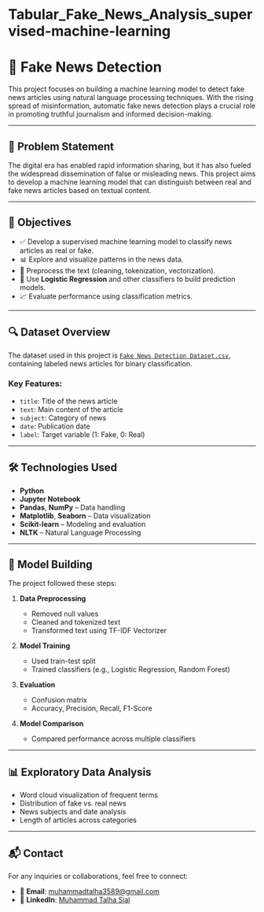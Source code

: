 # Tabular_Fake_News_Analysis_supervised-machine-learning

# 📰 Fake News Detection

This project focuses on building a machine learning model to detect fake news articles using natural language processing techniques. With the rising spread of misinformation, automatic fake news detection plays a crucial role in promoting truthful journalism and informed decision-making.

---

## 📌 Problem Statement

The digital era has enabled rapid information sharing, but it has also fueled the widespread dissemination of false or misleading news. This project aims to develop a machine learning model that can distinguish between real and fake news articles based on textual content.

---

## 🎯 Objectives

- ✅ Develop a supervised machine learning model to classify news articles as real or fake.  
- 📊 Explore and visualize patterns in the news data.  
- 🧹 Preprocess the text (cleaning, tokenization, vectorization).  
- 🧠 Use **Logistic Regression** and other classifiers to build prediction models.  
- 📈 Evaluate performance using classification metrics.

---

## 🔍 Dataset Overview

The dataset used in this project is [`Fake News Detection Dataset.csv`](Fake%20News%20Detection%20Dataset.csv), containing labeled news articles for binary classification.

### Key Features:

- `title`: Title of the news article  
- `text`: Main content of the article  
- `subject`: Category of news  
- `date`: Publication date  
- `label`: Target variable (1: Fake, 0: Real)

---

## 🛠️ Technologies Used

- **Python**  
- **Jupyter Notebook**  
- **Pandas**, **NumPy** – Data handling  
- **Matplotlib**, **Seaborn** – Data visualization  
- **Scikit-learn** – Modeling and evaluation  
- **NLTK** – Natural Language Processing

---

## 🧪 Model Building

The project followed these steps:

1. **Data Preprocessing**
   - Removed null values
   - Cleaned and tokenized text
   - Transformed text using TF-IDF Vectorizer

2. **Model Training**
   - Used train-test split
   - Trained classifiers (e.g., Logistic Regression, Random Forest)

3. **Evaluation**
   - Confusion matrix
   - Accuracy, Precision, Recall, F1-Score

4. **Model Comparison**
   - Compared performance across multiple classifiers

---

## 📊 Exploratory Data Analysis

- Word cloud visualization of frequent terms  
- Distribution of fake vs. real news  
- News subjects and date analysis  
- Length of articles across categories  

---

## 📬 Contact

For any inquiries or collaborations, feel free to connect:

- 📧 **Email**: muhammadtalha3589@gmail.com  
- 💼 **LinkedIn**: [Muhammad Talha Sial](https://www.linkedin.com/in/muhammad-talha-sial/)
